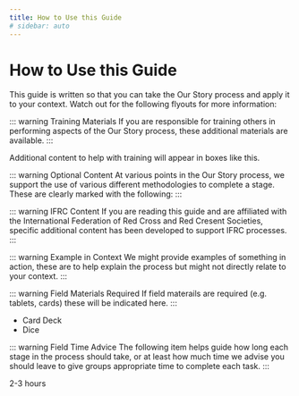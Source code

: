 ```yaml
---
title: How to Use this Guide
# sidebar: auto
---
```


<ReadTime />

# How to Use this Guide

This guide is written so that you can take the Our Story process and apply it to your context. Watch out for the  following flyouts for more information:

<!-- ::: tip How to Use this Guide
This guide is written for anyone who is interested in deploying Our Story in the field.
:::  -->

::: warning Training Materials
If you are responsible for training others in performing aspects of the Our Story process, these additional materials are available.
:::

<TrainingMaterials example="true">Additional content to help with training will appear in boxes like this.</TrainingMaterials>

::: warning Optional Content
At various points in the Our Story process, we support the use of various different methodologies to complete a stage. These are clearly marked with the following:
:::

<StepOptions />

::: warning IFRC Content
If you are reading this guide and are affiliated with the International Federation of Red Cross and Red Cresent Societies, specific additional content has been developed to support IFRC processes. 
:::

<RedCross example="true" href="#" />

::: warning Example in Context
We might provide examples of something in action, these are to help explain the process but might not directly relate to your context.
:::

<Context example="true" />

::: warning Field Materials Required
If field materails are required (e.g. tablets, cards) these will be indicated here.
:::

<Materials example="true">

- Card Deck
- Dice

</Materials>

::: warning Field Time Advice
The following item helps guide how long each stage in the process should take, or at least how much time we advise you should leave to give groups appropriate time to complete each task.
:::

<TimeGuide>2-3 hours</TimeGuide>


<!-- **NEED** -->

<!-- - 'what red cross uses' sidebar
- 'how to train your organisation' sidebar
- case study highlight -->
